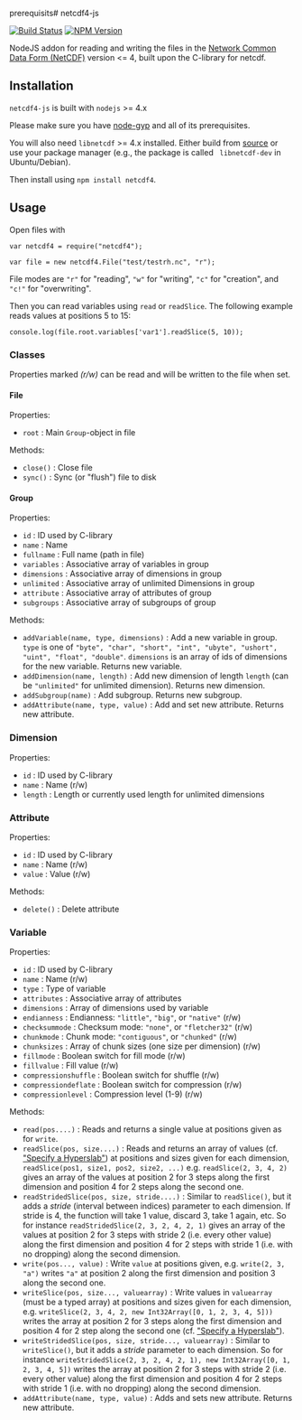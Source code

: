 prerequisits# netcdf4-js

[![Build Status](https://img.shields.io/travis/swillner/netcdf4-js.svg)](https://travis-ci.org/swillner/netcdf4-js)
[![NPM Version](https://img.shields.io/npm/v/netcdf4.svg)](https://npmjs.org/package/netcdf4)


NodeJS addon for reading and writing the files in the
[Network Common Data Form (NetCDF)](https://www.unidata.ucar.edu/software/netcdf/)
version <= 4,
built upon the C-library for netcdf.

## Installation

`netcdf4-js` is built with `nodejs` >= 4.x

Please make sure you have [node-gyp](https://github.com/nodejs/node-gyp) and all of its prerequisites.

You will also need `libnetcdf` >= 4.x installed. Either build from
[source](https://www.unidata.ucar.edu/downloads/netcdf/index.jsp) or
use your package manager (e.g., the package is called ` libnetcdf-dev`
in Ubuntu/Debian).

Then install using `npm install netcdf4`.

## Usage

Open files with
```
var netcdf4 = require("netcdf4");

var file = new netcdf4.File("test/testrh.nc", "r");
```
File modes are `"r"` for "reading", `"w"` for "writing", `"c"` for
"creation", and `"c!"` for "overwriting".

Then you can read variables using `read` or `readSlice`. The following example reads values at positions 5 to 15:
```
console.log(file.root.variables['var1'].readSlice(5, 10));
```

### Classes

Properties marked *(r/w)* can be read and will be written to the file
when set.

#### File

Properties:
* `root` : Main `Group`-object in file

Methods:
* `close()` : Close file
* `sync()` : Sync (or "flush") file to disk

#### Group

Properties:
* `id` : ID used by C-library
* `name` : Name
* `fullname` : Full name (path in file)
* `variables` : Associative array of variables in group
* `dimensions` : Associative array of dimensions in group
* `unlimited` : Associative array of unlimited Dimensions in group
* `attribute` : Associative array of attributes of group
* `subgroups` : Associative array of subgroups of group

Methods:
* `addVariable(name, type, dimensions)` : Add a new variable in
  group. `type` is one of `"byte", "char", "short", "int", "ubyte", "ushort",
  "uint", "float", "double"`. `dimensions` is an array of ids of dimensions
  for the new variable. Returns new variable.
* `addDimension(name, length)` : Add new dimension of length `length`
  (can be `"unlimited"` for unlimited dimension). Returns new dimension.
* `addSubgroup(name)` : Add subgroup. Returns new subgroup.
* `addAttribute(name, type, value)` : Add and set new attribute. Returns new attribute.

### Dimension

Properties:
* `id` : ID used by C-library
* `name` : Name (r/w)
* `length` : Length or currently used length for unlimited dimensions

### Attribute

Properties:
* `id` : ID used by C-library
* `name` : Name (r/w)
* `value` : Value (r/w)

Methods:
* `delete()` : Delete attribute

### Variable

Properties:
* `id` : ID used by C-library
* `name` : Name (r/w)
* `type` : Type of variable
* `attributes` : Associative array of attributes
* `dimensions` : Array of dimensions used by variable
* `endianness` : Endianness: `"little"`, `"big"`, or `"native"` (r/w)
* `checksummode` : Checksum mode: `"none"`, or `"fletcher32"` (r/w)
* `chunkmode` : Chunk mode: `"contiguous"`, or `"chunked"` (r/w)
* `chunksizes` : Array of chunk sizes (one size per dimension) (r/w)
* `fillmode` : Boolean switch for fill mode (r/w)
* `fillvalue` : Fill value (r/w)
* `compressionshuffle` : Boolean switch for shuffle (r/w)
* `compressiondeflate` : Boolean switch for compression (r/w)
* `compressionlevel` : Compression level (1-9) (r/w)

Methods:
* `read(pos....)` : Reads and returns a single value at positions
  given as for `write`.
* `readSlice(pos, size....)` : Reads and returns an array of values (cf.
  ["Specify a Hyperslab"](https://www.unidata.ucar.edu/software/netcdf/docs/programming_notes.html#specify_hyperslab))
  at positions and sizes given for each dimension, `readSlice(pos1,
  size1, pos2, size2, ...)` e.g. `readSlice(2, 3, 4, 2)` gives an
  array of the values at position 2 for 3 steps along the first
  dimension and position 4 for 2 steps along the second one.
* `readStridedSlice(pos, size, stride....)` : Similar to `readSlice()`, but it
  adds a *stride* (interval between indices) parameter to each dimension. If stride is 4,
  the function will take 1 value, discard 3, take 1 again, etc.
  So for instance `readStridedSlice(2, 3, 2, 4, 2, 1)` gives an
  array of the values at position 2 for 3 steps with stride 2 (i.e.
  every other value) along the first dimension and position 4 for 2 steps
  with stride 1 (i.e. with no dropping) along the second dimension.
* `write(pos..., value)` : Write `value` at positions given,
  e.g. `write(2, 3, "a")` writes `"a"` at position 2 along the first
  dimension and position 3 along the second one.
* `writeSlice(pos, size..., valuearray)` : Write values in `valuearray`
  (must be a typed array) at positions and sizes given for each
  dimension, e.g. `writeSlice(2, 3, 4, 2, new
  Int32Array([0, 1, 2, 3, 4, 5]))` writes the array at position 2 for
  3 steps along the first dimension and position 4 for 2 step along
  the second one (cf.
  ["Specify a Hyperslab"](https://www.unidata.ucar.edu/software/netcdf/docs/programming_notes.html#specify_hyperslab)).
* `writeStridedSlice(pos, size, stride..., valuearray)` : Similar to
  `writeSlice()`, but it adds a *stride* parameter to each dimension.
  So for instance `writeStridedSlice(2, 3, 2, 4, 2, 1), new
  Int32Array([0, 1, 2, 3, 4, 5])` writes the array
  at position 2 for 3 steps with stride 2 (i.e.
  every other value) along the first dimension and position 4 for 2 steps
  with stride 1 (i.e. with no dropping) along the second dimension.
* `addAttribute(name, type, value)` : Adds and sets new attribute. Returns
  new attribute.
